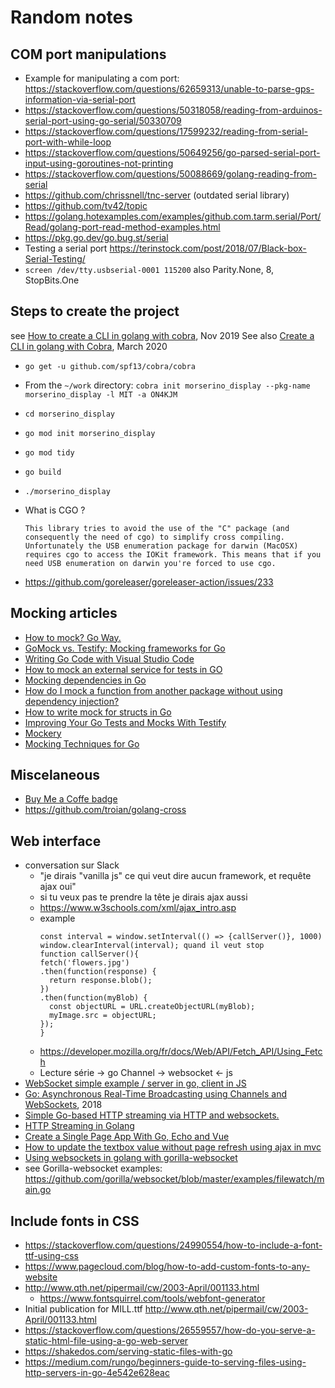 # Random notes

## COM port manipulations

* Example for manipulating a com port: https://stackoverflow.com/questions/62659313/unable-to-parse-gps-information-via-serial-port
* https://stackoverflow.com/questions/50318058/reading-from-arduinos-serial-port-using-go-serial/50330709
* https://stackoverflow.com/questions/17599232/reading-from-serial-port-with-while-loop
* https://stackoverflow.com/questions/50649256/go-parsed-serial-port-input-using-goroutines-not-printing
* https://stackoverflow.com/questions/50088669/golang-reading-from-serial
* https://github.com/chrissnell/tnc-server (outdated serial library)
* https://github.com/tv42/topic
* https://golang.hotexamples.com/examples/github.com.tarm.serial/Port/Read/golang-port-read-method-examples.html
* https://pkg.go.dev/go.bug.st/serial
* Testing a serial port https://terinstock.com/post/2018/07/Black-box-Serial-Testing/
* `screen /dev/tty.usbserial-0001 115200` also  Parity.None, 8, StopBits.One

## Steps to create the project
see [How to create a CLI in golang with cobra](https://towardsdatascience.com/how-to-create-a-cli-in-golang-with-cobra-d729641c7177), Nov 2019
See also [Create a CLI in golang with Cobra](https://codesource.io/create-a-cli-in-golang-with-cobra/), March 2020 

* `go get -u github.com/spf13/cobra/cobra`
* From the `~/work` directory: `cobra init morserino_display --pkg-name morserino_display -l MIT -a ON4KJM`
* `cd morserino_display`
* `go mod init morserino_display`
* `go mod tidy`
* `go build`
* `./morserino_display`

* What is CGO ?
  ```
  This library tries to avoid the use of the "C" package (and consequently the need of cgo) to simplify cross compiling. Unfortunately the USB enumeration package for darwin (MacOSX) requires cgo to access the IOKit framework. This means that if you need USB enumeration on darwin you're forced to use cgo.
  ```

* https://github.com/goreleaser/goreleaser-action/issues/233

## Mocking articles
* [How to mock? Go Way.](https://medium.com/@ankur_anand/how-to-mock-in-your-go-golang-tests-b9eee7d7c266)
* [GoMock vs. Testify: Mocking frameworks for Go](https://blog.codecentric.de/2019/07/gomock-vs-testify/)
* [Writing Go Code with Visual Studio Code](https://medium.com/@mekilis/writing-go-code-with-visual-studio-code-6daa326cb6b8)
* [How to mock an external service for tests in GO](https://wawand.co/blog/posts/how-to-mock-an-external-service-for-test-in-go-73251a7a/)
* [Mocking dependencies in Go](https://dev.to/jonfriesen/mocking-dependencies-in-go-1h4d)
* [How do I mock a function from another package without using dependency injection?](https://stackoverflow.com/questions/51428617/how-do-i-mock-a-function-from-another-package-without-using-dependency-injection)
* [How to write mock for structs in Go](https://stackoverflow.com/questions/41053280/how-to-write-mock-for-structs-in-go)
* [Improving Your Go Tests and Mocks With Testify](https://tutorialedge.net/golang/improving-your-tests-with-testify-go/)
* [Mockery ](https://github.com/vektra/mockery)
* [Mocking Techniques for Go](https://www.myhatchpad.com/insight/mocking-techniques-for-go/)

## Miscelaneous
* [Buy Me a Coffe badge](https://gist.github.com/gbraad/216f8162d9b382d14b8a097a37cc2c72#file-readme-md)
* https://github.com/troian/golang-cross

## Web interface
* conversation sur Slack
  * "je dirais "vanilla js" ce qui veut dire aucun framework, et requête ajax oui"
  * si tu veux pas te prendre la tête je dirais ajax aussi
  * https://www.w3schools.com/xml/ajax_intro.asp
  * example
    ```
    const interval = window.setInterval(() => {callServer()}, 1000)
    window.clearInterval(interval); quand il veut stop
    function callServer(){
    fetch('flowers.jpg')
    .then(function(response) {
      return response.blob();
    })
    .then(function(myBlob) {
      const objectURL = URL.createObjectURL(myBlob);
      myImage.src = objectURL;
    });
    }
    ```
  * https://developer.mozilla.org/fr/docs/Web/API/Fetch_API/Using_Fetch
  * Lecture série -> go Channel -> websocket <- js
* [WebSocket simple example / server in go, client in JS](https://gist.github.com/owulveryck/57d8c2469fd1f8a840747b064c50ff4e)
* [Go: Asynchronous Real-Time Broadcasting using Channels and WebSockets](https://dev.to/danielkun/go-asynchronous-and-safe-real-time-broadcasting-using-channels-and-websockets-4g5d), 2018
* [Simple Go-based HTTP streaming via HTTP and websockets.](https://gist.github.com/vmarmol/b967b29917a34d9307ce)
* [HTTP Streaming in Golang](https://dmathieu.com/articles/development/golang-streaming/)
* [Create a Single Page App With Go, Echo and Vue](https://scotch.io/tutorials/create-a-single-page-app-with-go-echo-and-vue)
* [How to update the textbox value without page refresh using ajax in mvc](https://stackoverflow.com/questions/42396886/how-to-update-the-textbox-value-without-page-refresh-using-ajax-in-mvc)
* [Using websockets in golang with gorilla-websocket](https://rogerwelin.github.io/golang/websockets/gorilla/2018/03/13/golang-websockets.html)
* see Gorilla-websocket examples: https://github.com/gorilla/websocket/blob/master/examples/filewatch/main.go

## Include fonts in CSS
* https://stackoverflow.com/questions/24990554/how-to-include-a-font-ttf-using-css
* https://www.pagecloud.com/blog/how-to-add-custom-fonts-to-any-website 
* http://www.qth.net/pipermail/cw/2003-April/001133.html
  * https://www.fontsquirrel.com/tools/webfont-generator
* Initial publication for MILL.ttf http://www.qth.net/pipermail/cw/2003-April/001133.html
* https://stackoverflow.com/questions/26559557/how-do-you-serve-a-static-html-file-using-a-go-web-server
* https://shakedos.com/serving-static-files-with-go
* https://medium.com/rungo/beginners-guide-to-serving-files-using-http-servers-in-go-4e542e628eac
